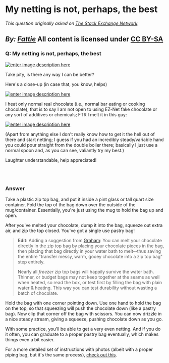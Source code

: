 # My netting is not, perhaps, the best

_This question originally asked on [The Stack Exchange Network](https://cooking.stackexchange.com/q/111067)._

_By: [Fattie](https://cooking.stackexchange.com/u/38062)_
All content is licensed under [CC BY-SA](https://creativecommons.org/licenses/by-sa/4.0/)
<br>
--------------------------------------------
### Q: My netting is not, perhaps, the best
<p><a href="https://i.sstatic.net/IZJXV.jpg" rel="noreferrer"><img src="https://i.sstatic.net/IZJXV.jpg" alt="enter image description here" /></a></p>
<p>Take pity, is there any way I can be better?</p>
<p>Here's a close-up (in case that, you know, helps)</p>
<p><a href="https://i.sstatic.net/qRs6x.jpg" rel="noreferrer"><img src="https://i.sstatic.net/qRs6x.jpg" alt="enter image description here" /></a></p>
<p>I heat only normal real chocolate (i.e., normal bar eating or cooking chocolate), that is to say I am not open to using EZ-Net fake chocolate or any sort of additives or chemicals; FTR I melt it in this guy:</p>
<p><a href="https://i.sstatic.net/etq7a.jpg" rel="noreferrer"><img src="https://i.sstatic.net/etq7a.jpg" alt="enter image description here" /></a></p>
<p>(Apart from anything else I don't really know how to get it the hell out of there and start netting; I guess if you had an incredibly steady/variable hand you could pour straight from the double boiler there; basically I just use a normal spoon and, as you can see, valiantly try my best.)</p>
<p>Laughter understandable, help appreciated!</p>

<br><br>
### Answer 
<p>Take a plastic zip top bag, and put it inside a pint glass or tall quart size container. Fold the top of the bag down over the outside of the mug/container. Essentially, you're just using the mug to hold the bag up and open.</p>
<p>After you've melted your chocolate, dump it into the bag, squeeze out extra air, and zip the top closed. You've got a single use pastry bag!</p>
<blockquote>
<p><strong>Edit</strong>: Adding a suggestion from <a href="https://cooking.stackexchange.com/users/43471/graham">Graham</a>: You can melt your chocolate directly in the zip top bag by placing your chocolate pieces in  the bag, then placing that bag directly in your water bath to melt--thus saving the entire &quot;transfer messy, warm, gooey chocolate into a zip top bag&quot; step entirely.</p>
<p>Nearly all <em>freezer</em> zip top bags will happily survive the water bath. Thinner, or budget bags may not keep together at the seams as well when heated, so read the box, or test first by filling the bag with plain water &amp; heating. This way you can test durability without wasting a batch of chocolate.</p>
</blockquote>
<p>Hold the bag with one corner pointing down. Use one hand to hold the bag on the top, so that squeezing will push the chocolate down (like a pastry bag). Now clip that corner off the bag with scissors. You can now drizzle in a nice steady stream, giving a squeeze, pushing chocolate down as you go.</p>
<p>With some practice, you'll be able to get a very even netting. And if you do it often, you can graduate to a proper pastry bag eventually, which makes things even a bit easier.</p>
<p>For a more detailed set of instructions with photos (albeit with a proper piping bag, but it's the same process), <a href="https://www.thekitchn.com/how-to-use-a-piping-bag-224064" rel="noreferrer">check out this</a>.</p>

